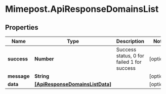 # Mimepost.ApiResponseDomainsList

## Properties
Name | Type | Description | Notes
------------ | ------------- | ------------- | -------------
**success** | **Number** | Success status, 0 for failed 1 for success | [optional] 
**message** | **String** |  | [optional] 
**data** | [**[ApiResponseDomainsListData]**](ApiResponseDomainsListData.md) |  | [optional] 


